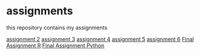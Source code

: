 # assignments
this repository contains my assignments

[assignment 2](https://github.com/MargotWolsink/assignments/blob/master/assignment2.2%20(2).ipynb)
[assignment 3](https://github.com/MargotWolsink/assignments/blob/master/assignment3%20(2).ipynb)
[assignment 4](https://github.com/MargotWolsink/assignments/blob/master/assignment4.ipynb)
[assignment 5](https://github.com/MargotWolsink/assignments/blob/master/Graded_assignment1%20(2).ipynb)
[assignment 6](https://github.com/MargotWolsink/assignments/blob/master/Graded_assignment_2.ipynb)
[Final Assignment R](https://github.com/MargotWolsink/assignments/blob/master/Exam_student%20(1).ipynb)
[Final Assignment Python](https://github.com/MargotWolsink/assignments/blob/master/exam_june_7_2018%20(1).ipynb)
